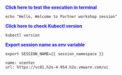 
<p style="color:blue"><strong> Click here to test the execution in terminal</strong></p>

```execute-1
echo "Hello, Welcome to Partner workshop session"
```

<p style="color:blue"><strong> Click here to check Kubectl version</strong></p>

```execute
kubectl version
```

<p style="color:blue"><strong> Export session name as env variable</strong></p>

```execute-all
export SESSION_NAME={{ session_namespace }}
```

```dashboard:create-dashboard
name: vcenter
url: https://vc01.h2o-4-954.h2o.vmware.com/ui
```
